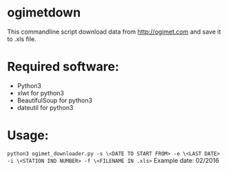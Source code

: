 # ogimetdown
This commandline script download data from http://ogimet.com and save it to .xls file. 
# Required software:

- Python3
- xlwt for python3
- BeautifulSoup for python3
- dateutil for python3

# Usage:

`python3 ogimet_downloader.py -s \<DATE TO START FROM> -e \<LAST DATE> -i \<STATION IND NUMBER> -f \<FILENAME IN .xls>`
Example date: 02/2016
